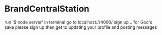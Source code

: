 # BrandCentralStation
run '$ node server' in terminal 
go to localhost://4000/
sign up... for God's sake please sign up
then get to updating your profile and posting messages
